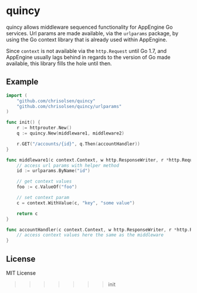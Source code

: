 # quincy 

quincy allows middleware sequenced functionality for AppEngine Go services. Url params are made available, via the `urlparams` package, by using the Go context library that is already used within AppEngine.

Since `context` is not available via the `http.Request` until Go 1.7, and AppEngine usually lags behind in regards to the version of Go made available, this library fills the hole until then.

## Example

```Go
import (
    "github.com/chrisolsen/quincy"
    "github.com/chrisolsen/quincy/urlparams"
)

func init() {
    r := httprouter.New()
    q := quincy.New(middleware1, middleware2)

    r.GET("/accounts/{id}", q.Then(accountHandler))
}

func middleware1(c context.Context, w http.ResponseWriter, r *http.Request) context.Context {
    // access url params with helper method
    id := urlparams.ByName("id") 

    // get context values
    foo := c.ValueOf("foo") 

    // set context param
    c = context.WithValue(c, "key", "some value")

    return c
}

func accountHandler(c context.Context, w http.ResponseWriter, r *http.Request) {
    // access context values here the same as the middleware    
}
```

## License

MIT License
>>>>>>> init
